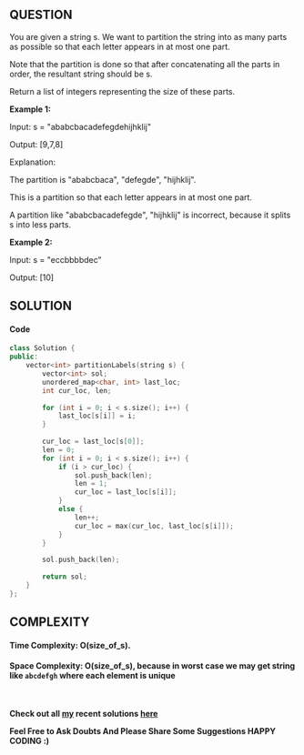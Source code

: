## **QUESTION**

You are given a string s. We want to partition the string into as many parts as possible so that each letter appears in at most one part.

Note that the partition is done so that after concatenating all the parts in order, the resultant string should be s.

Return a list of integers representing the size of these parts.

 

__Example 1:__

Input: s = "ababcbacadefegdehijhklij"

Output: [9,7,8]

Explanation:

The partition is "ababcbaca", "defegde", "hijhklij".

This is a partition so that each letter appears in at most one part.

A partition like "ababcbacadefegde", "hijhklij" is incorrect, because it splits s into less parts.

__Example 2:__

Input: s = "eccbbbbdec"

Output: [10]

## **SOLUTION**


#### **Code**

```cpp
class Solution {
public:
    vector<int> partitionLabels(string s) {
        vector<int> sol;
        unordered_map<char, int> last_loc;
        int cur_loc, len;
        
        for (int i = 0; i < s.size(); i++) {
            last_loc[s[i]] = i;
        }
        
        cur_loc = last_loc[s[0]];
        len = 0;
        for (int i = 0; i < s.size(); i++) {
            if (i > cur_loc) {
                sol.push_back(len);
                len = 1;
                cur_loc = last_loc[s[i]];
            } 
            else {
                len++;
                cur_loc = max(cur_loc, last_loc[s[i]]);
            }
        }
        
        sol.push_back(len);
        
        return sol;
    }
};
```

## **COMPLEXITY**

#### Time Complexity:  **O(size_of_s)**.

#### Space Complexity: **O(size_of_s)**, because in worst case we may get string like ```abcdefgh``` where each element is unique

<br>

 __Check out all [my](https://leetcode.com/siddp6/) recent solutions [here](https://github.com/sidd6p/LeetCode)__

 
 __Feel Free to Ask Doubts
And Please Share Some Suggestions
HAPPY CODING :)__


